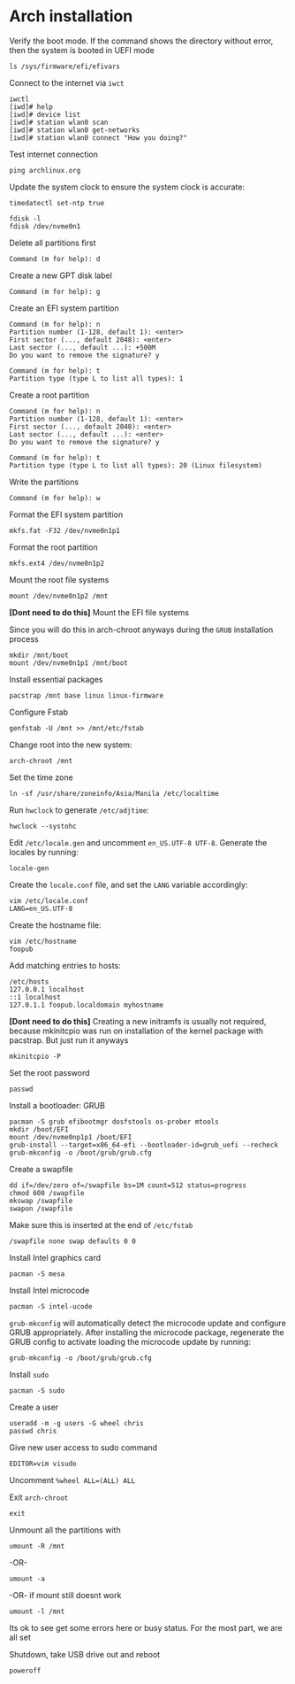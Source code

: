 # Arch installation

Verify the boot mode. If the command shows the directory without error, then the system is booted in UEFI mode

```shell
ls /sys/firmware/efi/efivars
```

Connect to the internet via `iwct`

```shell
iwctl
[iwd]# help
[iwd]# device list
[iwd]# station wlan0 scan
[iwd]# station wlan0 get-networks
[iwd]# station wlan0 connect "How you doing?"
```

Test internet connection

```shell
ping archlinux.org
```

Update the system clock to ensure the system clock is accurate:

```shell
timedatectl set-ntp true
```

```shell
fdisk -l
fdisk /dev/nvme0n1
```

Delete all partitions first

```shell
Command (m for help): d
```

Create a new GPT disk label

```shell
Command (m for help): g
```

Create an EFI system partition

```shell
Command (m for help): n
Partition number (1-128, default 1): <enter>
First sector (..., default 2048): <enter>
Last sector (..., default ...): +500M
Do you want to remove the signature? y

Command (m for help): t
Partition type (type L to list all types): 1
```

Create a root partition

```shell
Command (m for help): n
Partition number (1-128, default 1): <enter>
First sector (..., default 2048): <enter>
Last sector (..., default ...): <enter>
Do you want to remove the signature? y

Command (m for help): t
Partition type (type L to list all types): 20 (Linux filesystem)
```

Write the partitions

```shell
Command (m for help): w
```

Format the EFI system partition

```shell
mkfs.fat -F32 /dev/nvme0n1p1
```

Format the root partition

```shell
mkfs.ext4 /dev/nvme0n1p2
```

Mount the root file systems

```shell
mount /dev/nvme0n1p2 /mnt
```

**[Dont need to do this]** Mount the EFI file systems

Since you will do this in arch-chroot anyways during the `GRUB` installation process

```shell
mkdir /mnt/boot
mount /dev/nvme0n1p1 /mnt/boot
```

Install essential packages

```shell
pacstrap /mnt base linux linux-firmware
```

Configure Fstab

```shell
genfstab -U /mnt >> /mnt/etc/fstab
```

Change root into the new system:

```shell
arch-chroot /mnt
```

Set the time zone

```shell
ln -sf /usr/share/zoneinfo/Asia/Manila /etc/localtime
```

Run `hwclock` to generate `/etc/adjtime`:

```shell
hwclock --systohc
```

Edit `/etc/locale.gen` and uncomment `en_US.UTF-8 UTF-8`. Generate the locales by running:

```shell
locale-gen
```

Create the `locale.conf` file, and set the `LANG` variable accordingly:

```shell
vim /etc/locale.conf
LANG=en_US.UTF-8
```

Create the hostname file:

```shell
vim /etc/hostname
foopub
```

Add matching entries to hosts:

```shell
/etc/hosts
127.0.0.1 localhost
::1 localhost
127.0.1.1 foopub.localdomain myhostname
```

**[Dont need to do this]** Creating a new initramfs is usually not required, because mkinitcpio was run on installation of the kernel package with pacstrap.
But just run it anyways

```shell
mkinitcpio -P
```

Set the root password

```shell
passwd
```

Install a bootloader: GRUB

```shell
pacman -S grub efibootmgr dosfstools os-prober mtools
mkdir /boot/EFI
mount /dev/nvme0np1p1 /boot/EFI
grub-install --target=x86_64-efi --bootloader-id=grub_uefi --recheck
grub-mkconfig -o /boot/grub/grub.cfg
```

Create a swapfile

```shell
dd if=/dev/zero of=/swapfile bs=1M count=512 status=progress
chmod 600 /swapfile
mkswap /swapfile
swapon /swapfile
```

Make sure this is inserted at the end of `/etc/fstab`

```shell
/swapfile none swap defaults 0 0
```

Install Intel graphics card

```shell
pacman -S mesa
```

Install Intel microcode

```shell
pacman -S intel-ucode
```

`grub-mkconfig` will automatically detect the microcode update and configure GRUB appropriately. After installing the microcode package, regenerate the GRUB config to activate loading the microcode update by running:

```shell
grub-mkconfig -o /boot/grub/grub.cfg
```

Install `sudo`

```shell
pacman -S sudo
```

Create a user

```shell
useradd -m -g users -G wheel chris
passwd chris
```

Give new user access to sudo command

```shell
EDITOR=vim visudo
```

Uncomment `%wheel ALL=(ALL) ALL`

Exit `arch-chroot`

```shell
exit
```

Unmount all the partitions with

```shell
umount -R /mnt
```

-OR-

```shell
umount -a
```

-OR- if mount still doesnt work

```shell
umount -l /mnt
```

Its ok to see get some errors here or busy status. For the most part, we are all set

Shutdown, take USB drive out and reboot

```shell
poweroff
```
